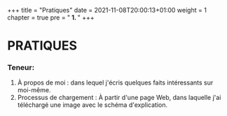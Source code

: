 +++
title = "Pratiques"
date = 2021-11-08T20:00:13+01:00
weight = 1
chapter = true
pre = "<b> 1. </b>"
+++

# PRATIQUES

### Teneur:

1. À propos de moi : dans lequel j'écris quelques faits intéressants sur moi-même.
2. Processus de chargement : À partir d'une page Web, dans laquelle j'ai téléchargé une image avec le schéma d'explication.